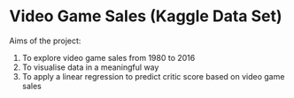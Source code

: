 # Video Game Sales (Kaggle Data Set)
Aims of the project:
1) To explore video game sales from 1980 to 2016
2) To visualise data in a meaningful way
3) To apply a linear regression to predict critic score based on video game sales
